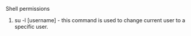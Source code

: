  Shell permissions
1. su -l [username] - this command is used to change current user to a specific user.
